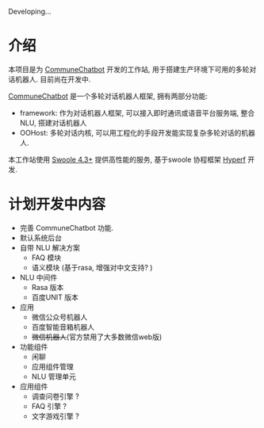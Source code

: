 Developing...

# 介绍

本项目是为 [CommuneChatbot](https://github.com/thirdgerb/chatbot) 开发的工作站, 用于搭建生产环境下可用的多轮对话机器人. 目前尚在开发中.


[CommuneChatbot](https://github.com/thirdgerb/chatbot) 是一个多轮对话机器人框架, 拥有两部分功能:

-   framework: 作为对话机器人框架, 可以接入即时通讯或语音平台服务端, 整合NLU, 搭建对话机器人
-   OOHost: 多轮对话内核, 可以用工程化的手段开发能实现复杂多轮对话的机器人.

本工作站使用 [Swoole 4.3+](https://github.com/swoole/swoole-src) 提供高性能的服务, 基于swoole 协程框架 [Hyperf](https://github.com/hyperf-cloud/hyperf-skeleton) 开发.

# 计划开发中内容

-   完善 CommuneChatbot 功能.
-   默认系统后台
-   自带 NLU 解决方案
    -   FAQ 模块
    -   语义模块 (基于rasa, 增强对中文支持? )
-   NLU 中间件
    -   Rasa 版本
    -   百度UNIT 版本
-   应用
    -   微信公众号机器人
    -   百度智能音箱机器人
    -   <del>微信机器人</del>(官方禁用了大多数微信web版)
-   功能组件
    -   闲聊
    -   应用组件管理
    -   NLU 管理单元
-   应用组件
    -   调查问卷引擎 ?
    -   FAQ 引擎 ?
    -   文字游戏引擎 ?

